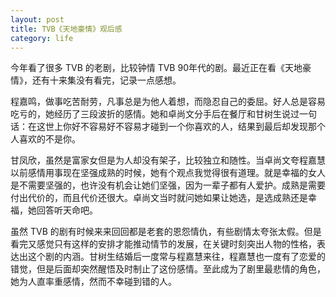 ```yaml
---
layout: post
title: TVB《天地豪情》观后感
category: life
---
```


今年看了很多 TVB 的老剧，比较钟情 TVB 90年代的剧。最近正在看《天地豪情》，还有十来集没有看完，记录一点感想。

程嘉鸣，做事吃苦耐劳，凡事总是为他人着想，而隐忍自己的委屈。好人总是容易吃亏的，她经历了三段波折的感情。她和卓尚文分手后在餐厅和甘树生说过一句话：在这世上你好不容易好不容易才碰到一个你喜欢的人，结果到最后却发现那个人喜欢的不是你。

甘凤欣，虽然是富家女但是为人却没有架子，比较独立和随性。当卓尚文夸程嘉慧以前感情用事现在坚强成熟的时候，她有个观点我觉得很有道理。就是幸福的女人是不需要坚强的，也许没有机会让她们坚强，因为一辈子都有人爱护。成熟是需要付出代价的，而且代价还很大。卓尚文当时就问她如果让她选，是选成熟还是幸福，她回答听天命吧。

虽然 TVB 的剧有时候来来回回都是老套的恩怨情仇，有些剧情太夸张太假。但是看完又感觉只有这样的安排才能推动情节的发展，在关键时刻突出人物的性格，表达出这个剧的内涵。甘树生结婚后一度常与程嘉慧来往，程嘉慧也一度有了恋爱的错觉，但是后面却突然醒悟及时制止了这份感情。至此成为了剧里最悲情的角色，她为人直率重感情，然而不幸碰到错的人。


